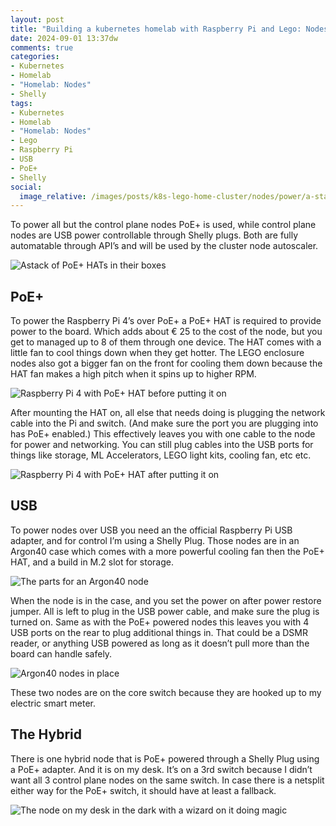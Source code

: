 ```yaml
---
layout: post
title: "Building a kubernetes homelab with Raspberry Pi and Lego: Nodes: Power"
date: 2024-09-01 13:37dw
comments: true
categories:
- Kubernetes
- Homelab
- "Homelab: Nodes"
- Shelly
tags:
- Kubernetes
- Homelab
- "Homelab: Nodes"
- Lego
- Raspberry Pi
- USB
- PoE+
- Shelly
social:
  image_relative: /images/posts/k8s-lego-home-cluster/nodes/power/a-stack-of-poe+-hats-in-their-boxes.jpg
---
```


To power all but the control plane nodes PoE+ is used, while control plane nodes are USB power controllable through 
Shelly plugs. Both are fully automatable through API’s and will be used by the cluster node autoscaler.

![Astack of PoE+ HATs in their boxes](/images/posts/k8s-lego-home-cluster/nodes/power/a-stack-of-poe+-hats-in-their-boxes.jpg)

<!-- More -->

## PoE+

To power the Raspberry Pi 4’s over PoE+ a PoE+ HAT is required to provide power to the board. Which adds about € 25 to 
the cost of the node, but you get to managed up to 8 of them through one device. The HAT comes with a little fan 
to cool things down when they get hotter. The LEGO enclosure nodes also got a bigger fan on the front for cooling them 
down because the HAT fan makes a high pitch when it spins up to higher RPM.

![Raspberry Pi 4 with PoE+ HAT before putting it on](/images/posts/k8s-lego-home-cluster/nodes/power/raspberry-pi-4-with-poe+-hat-before-putting-it-on.jpg)

After mounting the HAT on, all else that needs doing is plugging the network cable into the Pi and switch. (And make 
sure the port you are plugging into has PoE+ enabled.) This effectively leaves you with one cable to the node for 
power and networking. You can still plug cables into the USB ports for things like storage, ML Accelerators, LEGO 
light kits, cooling fan, etc etc.

![Raspberry Pi 4 with PoE+ HAT after putting it on](/images/posts/k8s-lego-home-cluster/nodes/power/raspberry-pi-4-with-poe+-hat-after-putting-it-on.jpg)

## USB

To power nodes over USB you need an the official Raspberry Pi USB adapter, and for control I’m using a Shelly Plug. 
Those nodes are in an Argon40 case which comes with a more powerful cooling fan then the PoE+ HAT, and a build in M.2 
slot for storage.

![The parts for an Argon40 node](/images/posts/k8s-lego-home-cluster/nodes/power/the-parts-for-an-argon40-node.jpg)

When the node is in the case, and you set the power on after power restore jumper. All is left to plug in the USB 
power cable, and make sure the plug is turned on. Same as with the PoE+ powered nodes this leaves you with 4 USB 
ports on the rear to plug additional things in. That could be a DSMR reader, or anything USB powered as long as it 
doesn’t pull more than the board can handle safely.

![Argon40 nodes in place](/images/posts/k8s-lego-home-cluster/nodes/power/argon40-nodes-in-place.jpg)

These two nodes are on the core switch because they are hooked up to my electric smart meter.

## The Hybrid

There is one hybrid node that is PoE+ powered through a Shelly Plug using a PoE+ adapter. And it is on my desk. It’s 
on a 3rd switch because I didn’t want all 3 control plane nodes on the same switch. In case there is a netsplit either 
way for the PoE+ switch, it should have at least a fallback.

![The node on my desk in the dark with a wizard on it doing magic](/images/posts/k8s-lego-home-cluster/nodes/power/the-node-on-my-desk-in-the-dark-with-a-wizard-on-it-doing-magic.jpg)